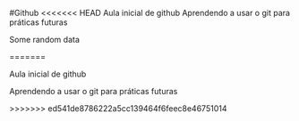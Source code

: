 #Github
<<<<<<< HEAD
   Aula inicial de github 
Aprendendo a usar o git para práticas futuras
<p> Some random data<p>

=======
   <p>Aula inicial de github </p>
<p>Aprendendo a usar o git para práticas futuras</p>
>>>>>>> ed541de8786222a5cc139464f6feec8e46751014
